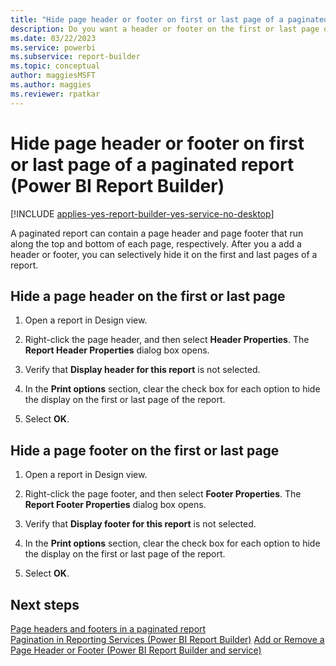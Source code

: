 ```yaml
---
title: "Hide page header or footer on first or last page of a paginated report"
description: Do you want a header or footer on the first or last page of your report? If not, find out how to turn off display of the header or footer in Power BI Report Builder.
ms.date: 03/22/2023
ms.service: powerbi
ms.subservice: report-builder
ms.topic: conceptual
author: maggiesMSFT
ms.author: maggies
ms.reviewer: rpatkar
---
```


# Hide page header or footer on first or last page of a paginated report (Power BI Report Builder)

[!INCLUDE [applies-yes-report-builder-yes-service-no-desktop](../../includes/applies-yes-report-builder-yes-service-no-desktop.md)]

A paginated report can contain a page header and page footer that run along the top and bottom of each page, respectively. After you a add a header or footer, you can selectively hide it on the first and last pages of a report.
  
## Hide a page header on the first or last page  
  
1. Open a report in Design view.  
  
1. Right-click the page header, and then select **Header Properties**. The **Report Header Properties** dialog box opens.  
  
1. Verify that **Display header for this report** is not selected.  
  
1. In the **Print options** section, clear the check box for each option to hide the display on the first or last page of the report.  
  
1. Select **OK**.
  
## Hide a page footer on the first or last page  
  
1. Open a report in Design view.  
  
1. Right-click the page footer, and then select **Footer Properties**. The **Report Footer Properties** dialog box opens.  
  
1. Verify that **Display footer for this report** is not selected.  
  
1. In the **Print options** section, clear the check box for each option to hide the display on the first or last page of the report.  
  
1. Select **OK**.
  
## Next steps

 [Page headers and footers in a paginated report](page-headers-footers-report-builder-service.md)  
 [Pagination in Reporting Services &#40;Power BI Report Builder&#41;](/sql/reporting-services/report-design/pagination-in-reporting-services-report-builder-and-ssrs)
 [Add or Remove a Page Header or Footer &#40;Power BI Report Builder and service&#41;](./add-remove-page-header-footer-report-builder-service.md)
  
  
